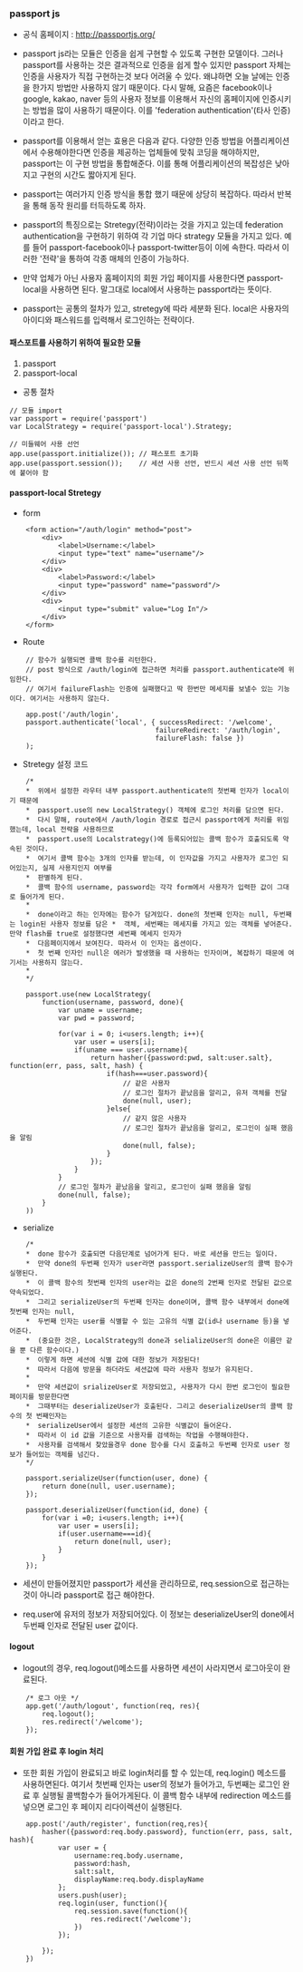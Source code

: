 ### passport js

- 공식 홈페이지 : http://passportjs.org/

- passport js라는 모듈은 인증을 쉽게 구현할 수 있도록 구현한 모델이다. 그러나 passport를 사용하는 것은 결과적으로 인증을 쉽게 할수 있지만 passport 자체는 인증을 사용자가 직접 구현하는것 보다 어려울 수 있다. 왜냐하면 오늘 날에는 인증을 한가지 방법만 사용하지 않기 때문이다. 다시 말해, 요즘은 facebook이나 google, kakao, naver 등의 사용자 정보를 이용해서 자신의 홈페이지에 인증시키는 방법을 많이 사용하기 때문이다. 이를 'federation authentication'(타사 인증)이라고 한다.

- passport를 이용해서 얻는 효용은 다음과 같다. 다양한 인증 방법을 어플리케이션에서 수용해야한다면 인증을 제공하는 업체들에 맞춰 코딩을 해야하지만, passport는 이 구현 방법을 통합해준다. 이를 통해 어플리케이션의 복잡성은 낮아지고 구현의 시간도 짧아지게 된다.

- passport는 여러가지 인증 방식을 통합 했기 때문에 상당히 복잡하다. 따라서 반복을 통해 동작 원리를 터득하도록 하자.

- passport의 특징으로는 Stretegy(전략)이라는 것을 가지고 있는데 federation authentication을 구현하기 위하여 각 기업 마다 strategy 모듈을 가지고 있다. 예를 들어 passport-facebook이나 passport-twitter등이 이에 속한다. 따라서 이러한 '전략'을 통하여 각종 매체의 인증이 가능하다.

- 만약 업체가 아닌 사용자 홈페이지의 회원 가입 페이지를 사용한다면 passport-local을 사용하면 된다. 말그대로 local에서 사용하는 passport라는 뜻이다. 

- passport는 공통의 절차가 있고, stretegy에 따라 세분화 된다. local은 사용자의 아이디와 패스워드를 입력해서 로그인하는 전략이다.

#### 패스포트를 사용하기 위하여 필요한 모듈
1) passport
2) passport-local

- 공통 절차
```
// 모듈 import 
var passport = require('passport')
var LocalStrategy = require('passport-local').Strategy;

// 미들웨어 사용 선언
app.use(passport.initialize()); // 패스포트 초기화
app.use(passport.session());    // 세션 사용 선언, 반드시 세션 사용 선언 뒤쪽에 붙어야 함

```


#### passport-local Stretegy

- form
```
    <form action="/auth/login" method="post">
        <div>
            <label>Username:</label>
            <input type="text" name="username"/>
        </div>
        <div>
            <label>Password:</label>
            <input type="password" name="password"/>
        </div>
        <div>
            <input type="submit" value="Log In"/>
        </div>
    </form>
```

- Route
```
    // 함수가 실행되면 콜백 함수를 리턴한다.
    // post 방식으로 /auth/login에 접근하면 처리를 passport.authenticate에 위임한다.
    // 여기서 failureFlash는 인증에 실패했다고 딱 한번만 메세지를 보낼수 있는 기능이다. 여기서는 사용하지 않는다.
    
    app.post('/auth/login',
    passport.authenticate('local', { successRedirect: '/welcome',
                                    failureRedirect: '/auth/login',
                                    failureFlash: false })
    );

```

- Stretegy 설정 코드
```
    /* 
    *  위에서 설정한 라우터 내부 passport.authenticate의 첫번째 인자가 local이기 때문에
    *  passport.use의 new LocalStrategy() 객체에 로그인 처리를 담으면 된다.
    *  다시 말해, route에서 /auth/login 경로로 접근시 passport에게 처리를 위임했는데, local 전략을 사용하므로
    *  passport.use의 Localstrategy()에 등록되어있는 콜백 함수가 호출되도록 약속된 것이다.
    *  여기서 콜백 함수는 3개의 인자를 받는데, 이 인자값을 가지고 사용자가 로그인 되어있는지, 실제 사용지인지 여부를
    *  판별하게 된다.
    *  콜백 함수의 username, password는 각각 form에서 사용자가 입력한 값이 그대로 들어가게 된다.
    *
    *  done이라고 하는 인자에는 함수가 담겨있다. done의 첫번째 인자는 null, 두번째는 login된 사용자 정보를 담은 *  객체, 세번째는 메세지를 가지고 있는 객체를 넣어준다. 만약 flash를 true로 설정했다면 세번째 메세지 인자가 
    *  다음페이지에서 보여진다. 따라서 이 인자는 옵션이다.
    *  첫 번째 인자인 null은 에러가 발생했을 때 사용하는 인자이며, 복잡하기 때문에 여기서는 사용하지 않는다.
    *
    */
    
    passport.use(new LocalStrategy(
        function(username, password, done){
            var uname = username;
            var pwd = password;

            for(var i = 0; i<users.length; i++){
                var user = users[i];
                if(uname === user.username){
                    return hasher({password:pwd, salt:user.salt}, function(err, pass, salt, hash) {
                        if(hash===user.password){
                            // 같은 사용자
                            // 로그인 절차가 끝났음을 알리고, 유저 객체를 전달
                            done(null, user);
                        }else{
                            // 같지 않은 사용자
                            // 로그인 절차가 끝났음을 알리고, 로그인이 실패 했음을 알림
                            done(null, false);
                        }
                    });
                }
            }
            // 로그인 절차가 끝났음을 알리고, 로그인이 실패 했음을 알림
            done(null, false);
        }
    ))

```

- serialize
```
    /*
    *  done 함수가 호출되면 다음단계로 넘어가게 된다. 바로 세션을 만드는 일이다.
    *  만약 done의 두번째 인자가 user라면 passport.serializeUser의 콜백 함수가 실행된다.
    *  이 콜백 함수의 첫번째 인자의 user라는 값은 done의 2번째 인자로 전달된 값으로 약속되었다.
    *  그리고 serializeUser의 두번째 인자는 done이며, 콜백 함수 내부에서 done에 첫번째 인자는 null,
    *  두번째 인자는 user를 식별할 수 있는 고유의 식별 값(id나 username 등)을 넣어준다.
    *  (중요한 것은, LocalStrategy의 done과 selializeUser의 done은 이름만 같을 뿐 다른 함수이다.)
    *  이렇게 하면 세션에 식별 값에 대한 정보가 저장된다!
    *  따라서 다음에 방문을 하더라도 세션값에 따라 사용자 정보가 유지된다.
    *  
    *  만약 세션값이 srializeUser로 저장되었고, 사용자가 다시 한번 로그인이 필요한 페이지를 방문한다면
    *  그때부터는 deserializeUser가 호출된다. 그리고 deserializeUser의 콜백 함수의 첫 번째인자는
    *  serializeUser에서 설정한 세션의 고유한 식별값이 들어온다. 
    *  따라서 이 id 값을 기준으로 사용자를 검색하는 작업을 수행해야한다.
    *  사용자를 검색해서 찾았을경우 done 함수를 다시 호출하고 두번째 인자로 user 정보가 들어있는 객체를 넘긴다.
    */
 
    passport.serializeUser(function(user, done) {
        return done(null, user.username);
    });

    passport.deserializeUser(function(id, done) {
        for(var i =0; i<users.length; i++){
            var user = users[i];
            if(user.username===id){
                return done(null, user);
            }
        }
    });
```


- 세션이 만들어졌지만 passport가 세션을 관리하므로, req.session으로 접근하는 것이 아니라 passport로 접근 해야한다.

- req.user에 유저의 정보가 저장되어있다. 이 정보는 deserializeUser의 done에서 두번째 인자로 전달된 user 값이다.


#### logout

- logout의 경우, req.logout()메소드를 사용하면 세션이 사라지면서 로그아웃이 완료된다.

```
    /* 로그 아웃 */
    app.get('/auth/logout', function(req, res){
        req.logout();
        res.redirect('/welcome');
    });
```

#### 회원 가입 완료 후 login 처리

- 또한 회원 가입이 완료되고 바로 login처리를 할 수 있는데, req.login() 메소드를 사용하면된다. 여기서 첫번째 인자는 user의 정보가 들어가고, 두번째는 로그인 완료 후 실행될 콜백함수가 들어가게된다. 이 콜백 함수 내부에 redirection 메소드를 넣으면 로그인 후 페이지 리다이렉션이 실행된다.

```
    app.post('/auth/register', function(req,res){
        hasher({password:req.body.password}, function(err, pass, salt, hash){
            var user = {
                username:req.body.username,
                password:hash,
                salt:salt,
                displayName:req.body.displayName
            };
            users.push(user);
            req.login(user, function(){
                req.session.save(function(){
                    res.redirect('/welcome');
                })
            });
            
        });
    })
```